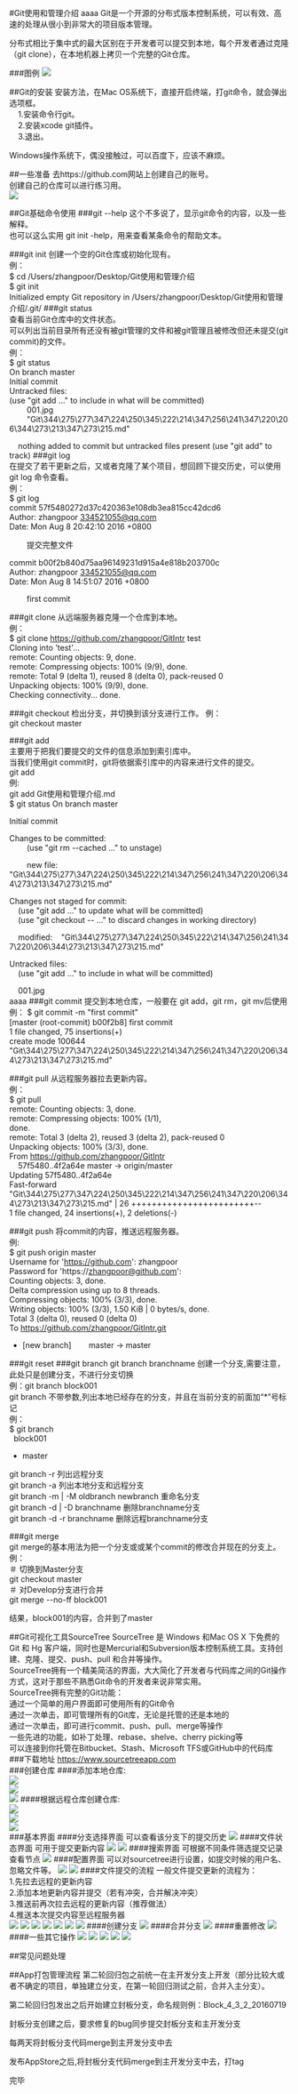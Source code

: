 #Git使用和管理介绍
aaaa
Git是一个开源的分布式版本控制系统，可以有效、高速的处理从很小到非常大的项目版本管理。

分布式相比于集中式的最大区别在于开发者可以提交到本地，每个开发者通过克隆（git clone），在本地机器上拷贝一个完整的Git仓库。

###图例
![](/Users/zhangpoor/Desktop/Git使用和管理介绍/001.jpg)


##Git的安装
安装方法，在Mac OS系统下，直接开启终端，打git命令，就会弹出选项框。  
&nbsp;&nbsp;&nbsp;&nbsp;1.安装命令行git。  
&nbsp;&nbsp;&nbsp;&nbsp;2.安装xcode git插件。  
&nbsp;&nbsp;&nbsp;&nbsp;3.退出。  
  
Windows操作系统下，偶没接触过，可以百度下，应该不麻烦。

##一些准备
去https://github.com网站上创建自己的账号。  
创建自己的仓库可以进行练习用。  
![](/Users/zhangpoor/Desktop/Git使用和管理介绍/prepare.png)


##Git基础命令使用
###git --help
这个不多说了，显示git命令的内容，以及一些解释。  
也可以这么实用 git init -help，用来查看某条命令的帮助文本。

###git init
创建一个空的Git仓库或初始化现有。  
例：  
$ cd /Users/zhangpoor/Desktop/Git使用和管理介绍  
$ git init  
Initialized empty Git repository in /Users/zhangpoor/Desktop/Git使用和管理介绍/.git/
###git status  
查看当前Git仓库中的文件状态。  
可以列出当前目录所有还没有被git管理的文件和被git管理且被修改但还未提交(git commit)的文件。  
例：  
$ git status  
On branch master  
Initial commit  
Untracked files:  
(use "git add <file>..." to include in what will be committed)  
&nbsp;&nbsp;&nbsp;&nbsp;&nbsp;&nbsp;&nbsp;&nbsp;001.jpg  
&nbsp;&nbsp;&nbsp;&nbsp;&nbsp;&nbsp;&nbsp;&nbsp;"Git\344\275\277\347\224\250\345\222\214\347\256\241\347\220\206\344\273\213\347\273\215.md"  
     
&nbsp;&nbsp;&nbsp;&nbsp;nothing added to commit but untracked files present (use "git add" to track)
###git log  
在提交了若干更新之后，又或者克隆了某个项目，想回顾下提交历史，可以使用 git log 命令查看。  
例：  
$ git log  
commit 57f5480272d37c420363e108db3ea815cc42dcd6  
Author: zhangpoor <334521055@qq.com>  
Date:   Mon Aug 8 20:42:10 2016 +0800  
  
&nbsp;&nbsp;&nbsp;&nbsp;&nbsp;&nbsp;&nbsp;&nbsp;提交完整文件  
  
commit b00f2b840d75aa96149231d915a4e818b203700c  
Author: zhangpoor <334521055@qq.com>  
Date:   Mon Aug 8 14:51:07 2016 +0800

&nbsp;&nbsp;&nbsp;&nbsp;&nbsp;&nbsp;&nbsp;&nbsp;first commit

###git clone
从远端服务器克隆一个仓库到本地。  
例：  
$ git clone https://github.com/zhangpoor/GitIntr test  
Cloning into 'test'...  
remote: Counting objects: 9, done.  
remote: Compressing objects: 100% (9/9), done.  
remote: Total 9 (delta 1), reused 8 (delta 0), pack-reused 0  
Unpacking objects: 100% (9/9), done.  
Checking connectivity... done.

###git checkout
检出分支，并切换到该分支进行工作。
例：  
git checkout master

###git add  
主要用于把我们要提交的文件的信息添加到索引库中。  
当我们使用git commit时，git将依据索引库中的内容来进行文件的提交。  
git add <path>  
例:  
git add Git使用和管理介绍.md  
$ git status
On branch master

Initial commit

Changes to be committed:  
&nbsp;&nbsp;&nbsp;&nbsp;&nbsp;&nbsp;&nbsp;&nbsp;(use "git rm --cached <file>..." to unstage)  
  
  &nbsp;&nbsp;&nbsp;&nbsp;&nbsp;&nbsp;&nbsp;&nbsp;new file:   "Git\344\275\277\347\224\250\345\222\214\347\256\241\347\220\206\344\273\213\347\273\215.md"

Changes not staged for commit:  
&nbsp;&nbsp;&nbsp;&nbsp;(use "git add <file>..." to update what will be committed)  
&nbsp;&nbsp;&nbsp;&nbsp;(use "git checkout -- <file>..." to discard changes in working directory)

&nbsp;&nbsp;&nbsp;&nbsp;modified:&nbsp;&nbsp;&nbsp;&nbsp;"Git\344\275\277\347\224\250\345\222\214\347\256\241\347\220\206\344\273\213\347\273\215.md"

Untracked files:  
&nbsp;&nbsp;&nbsp;&nbsp;(use "git add <file>..." to include in what will be committed)

&nbsp;&nbsp;&nbsp;&nbsp;001.jpg   
aaaa
###git commit
提交到本地仓库，一般要在 git add，git rm，git mv后使用 
例：
$ git commit -m "first commit"  
[master (root-commit) b00f2b8] first commit  
1 file changed, 75 insertions(+)  
create mode 100644  
"Git\344\275\277\347\224\250\345\222\214\347\256\241\347\220\206\344\273\213\347\273\215.md"

###git pull
从远程服务器拉去更新内容。  
例：  
$ git pull  
remote: Counting objects: 3, done.  
remote: Compressing objects: 100% (1/1),  
done.  
remote: Total 3 (delta 2), reused 3 (delta 2), pack-reused 0  
Unpacking objects: 100% (3/3), done.  
From https://github.com/zhangpoor/GitIntr  
&nbsp;&nbsp;&nbsp;&nbsp;57f5480..4f2a64e  master     -> origin/master  
Updating 57f5480..4f2a64e  
Fast-forward  
"Git\344\275\277\347\224\250\345\222\214\347\256\241\347\220\206\344\273\213\347\273\215.md" | 26 ++++++++++++++++++++++++--  
1 file changed, 24 insertions(+), 2 deletions(-)



###git push
将commit的内容，推送远程服务器。  
例:  
$ git push origin master  
Username for 'https://github.com': zhangpoor  
Password for 'https://zhangpoor@github.com':   
Counting objects: 3, done.  
Delta compression using up to 8 threads.  
Compressing objects: 100% (3/3), done.  
Writing objects: 100% (3/3), 1.50 KiB | 0 bytes/s, done.  
Total 3 (delta 0), reused 0 (delta 0)  
To https://github.com/zhangpoor/GitIntr.git  
* [new branch]&nbsp;&nbsp;&nbsp;&nbsp;&nbsp;&nbsp;&nbsp;&nbsp;master -> master


###git reset
###git branch
git branch branchname  创建一个分支,需要注意，此处只是创建分支，不进行分支切换  
例：git branch block001  
git branch   不带参数,列出本地已经存在的分支，并且在当前分支的前面加“*”号标记  
例：  
$ git branch  
&nbsp;&nbsp;block001  
* master  
  
git branch -r 列出远程分支    
git branch -a 列出本地分支和远程分支  
git branch -m | -M oldbranch newbranch 重命名分支   
git branch -d | -D branchname 删除branchname分支  
git branch -d -r branchname 删除远程branchname分支


###git merge  
git merge的基本用法为把一个分支或或某个commit的修改合并现在的分支上。  
例：  
＃ 切换到Master分支  
git checkout master  
＃ 对Develop分支进行合并  
git merge --no-ff block001 
 

结果，block001的内容，合并到了master


##Git可视化工具SourceTree
SourceTree 是 Windows 和Mac OS X 下免费的 Git 和 Hg 客户端，同时也是Mercurial和Subversion版本控制系统工具。支持创建、克隆、提交、push、pull 和合并等操作。  
SourceTree拥有一个精美简洁的界面，大大简化了开发者与代码库之间的Git操作方式，这对于那些不熟悉Git命令的开发者来说非常实用。  
SourceTree拥有完整的Git功能：  
通过一个简单的用户界面即可使用所有的Git命令  
通过一次单击，即可管理所有的Git库，无论是托管的还是本地的  
通过一次单击，即可进行commit、push、pull、merge等操作  
一些先进的功能，如补丁处理、rebase、shelve、cherry picking等  
可以连接到你托管在Bitbucket、Stash、Microsoft TFS或GitHub中的代码库
###下载地址
<https://www.sourcetreeapp.com>  
###创建仓库
####添加本地仓库:  
![](/Users/zhangpoor/Desktop/Git使用和管理介绍/sourcetree/st_001.png)  
![](/Users/zhangpoor/Desktop/Git使用和管理介绍/sourcetree/st_002.png)  
![](/Users/zhangpoor/Desktop/Git使用和管理介绍/sourcetree/st_003.png)
####根据远程仓库创建仓库:  
![](/Users/zhangpoor/Desktop/Git使用和管理介绍/sourcetree/st_004.png)  
![](/Users/zhangpoor/Desktop/Git使用和管理介绍/sourcetree/st_005.png)  
![](/Users/zhangpoor/Desktop/Git使用和管理介绍/sourcetree/st_006.png)  
###基本界面
####分支选择界面
可以查看该分支下的提交历史
![](/Users/zhangpoor/Desktop/Git使用和管理介绍/sourcetree/st_007.png) 
####文件状态界面
可用于提交更新内容
![](/Users/zhangpoor/Desktop/Git使用和管理介绍/sourcetree/st_008.png) 
![](/Users/zhangpoor/Desktop/Git使用和管理介绍/sourcetree/st_009.png) 
####搜索界面
可根据不同条件筛选提交记录查看节点
![](/Users/zhangpoor/Desktop/Git使用和管理介绍/sourcetree/st_010.png) 
####配置界面
可以对sourcetree进行设置，如提交时候的用户名、忽略文件等。
![](/Users/zhangpoor/Desktop/Git使用和管理介绍/sourcetree/st_011.png) 
![](/Users/zhangpoor/Desktop/Git使用和管理介绍/sourcetree/st_012.png) 
####文件提交的流程
一般文件提交更新的流程为：  
1.先拉去远程的更新内容  
2.添加本地更新内容并提交（若有冲突，合并解决冲突）  
3.推送前再次拉去远程的更新内容（推荐做法）  
4.推送本次提交内容至远程服务器  
![](/Users/zhangpoor/Desktop/Git使用和管理介绍/sourcetree/st_013.png) 
![](/Users/zhangpoor/Desktop/Git使用和管理介绍/sourcetree/st_014.png) 
![](/Users/zhangpoor/Desktop/Git使用和管理介绍/sourcetree/st_015.png) 
![](/Users/zhangpoor/Desktop/Git使用和管理介绍/sourcetree/st_016.png)
![](/Users/zhangpoor/Desktop/Git使用和管理介绍/sourcetree/st_017.png) 
![](/Users/zhangpoor/Desktop/Git使用和管理介绍/sourcetree/st_018.png)
![](/Users/zhangpoor/Desktop/Git使用和管理介绍/sourcetree/st_019.png)
####创建分支
![](/Users/zhangpoor/Desktop/Git使用和管理介绍/sourcetree/st_020.png)
####合并分支
![](/Users/zhangpoor/Desktop/Git使用和管理介绍/sourcetree/st_021.png)
####重置修改
![](/Users/zhangpoor/Desktop/Git使用和管理介绍/sourcetree/st_022.png)
####一些其它操作
![](/Users/zhangpoor/Desktop/Git使用和管理介绍/sourcetree/st_023.png) 
![](/Users/zhangpoor/Desktop/Git使用和管理介绍/sourcetree/st_024.png)
![](/Users/zhangpoor/Desktop/Git使用和管理介绍/sourcetree/st_025.png) 
![](/Users/zhangpoor/Desktop/Git使用和管理介绍/sourcetree/st_026.png)
![](/Users/zhangpoor/Desktop/Git使用和管理介绍/sourcetree/st_027.png)


##常见问题处理


##App打包管理流程
第二轮回归包之前统一在主开发分支上开发（部分比较大或者不确定的项目，单独建立分支，在第一轮回归测试之前，合并入主分支）。

第二轮回归包发出之后开始建立封板分支，命名规则例：Block_4_3_2_20160719

封板分支创建之后，要求修复的bug同步提交封板分支和主开发分支

每两天将封板分支代码merge到主开发分支中去

发布AppStore之后,将封板分支代码merge到主开发分支中去，打tag

完毕